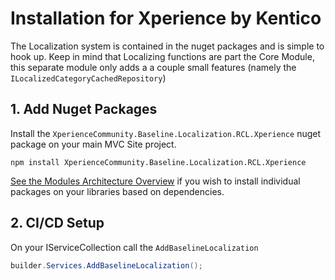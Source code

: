 # Installation for Xperience by Kentico

The Localization system is contained in the nuget packages and is simple to hook up.  Keep in mind that Localizing functions are part the Core Module, this separate module only adds a a couple small features (namely the `ILocalizedCategoryCachedRepository`)

## 1. Add Nuget Packages

Install the `XperienceCommunity.Baseline.Localization.RCL.Xperience` nuget package on your main MVC Site project.

```
npm install XperienceCommunity.Baseline.Localization.RCL.Xperience
```

[See the Modules Architecture Overview](../general/modules-architecture-overview.md) if you wish to install individual packages on your libraries based on dependencies.

## 2. CI/CD Setup

On your IServiceCollection call the `AddBaselineLocalization`


```csharp
builder.Services.AddBaselineLocalization();
```

